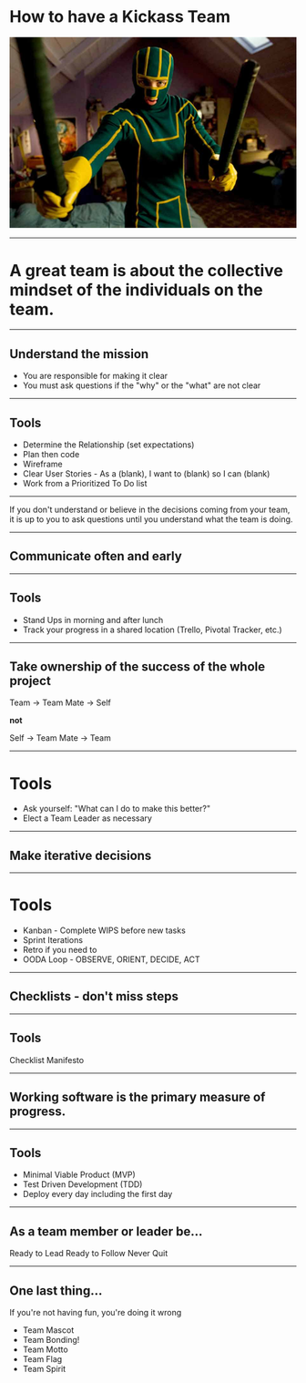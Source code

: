 # How to have a Kickass Team

![inline](img/kickass.jpg)

---

# A great team is about the collective mindset of the individuals on the team.

---

## Understand the mission
- You are responsible for making it clear
- You must ask questions if the "why" or the "what" are not clear

---

## Tools
- Determine the Relationship (set expectations)
- Plan then code
- Wireframe
- Clear User Stories - As a (blank), I want to (blank) so I can (blank)
- Work from a Prioritized To Do list

---

If you don't understand or believe in the decisions coming from your team, it is up to you to ask questions until you understand what the team is doing.

---

## Communicate often and early

---

## Tools
- Stand Ups in morning and after lunch
- Track your progress in a shared location (Trello, Pivotal Tracker, etc.)

---

## Take ownership of the success of the whole project

Team -> Team Mate -> Self

__not__

Self -> Team Mate -> Team

---

# Tools
- Ask yourself: "What can I do to make this better?"
- Elect a Team Leader as necessary

---


## Make iterative decisions

---

# Tools
- Kanban - Complete WIPS before new tasks
- Sprint Iterations
- Retro if you need to
- OODA Loop - OBSERVE, ORIENT, DECIDE, ACT

---

## Checklists - don't miss steps

---

## Tools
Checklist Manifesto

---

## Working software is the primary measure of progress.

---

## Tools
- Minimal Viable Product (MVP)
- Test Driven Development (TDD)
- Deploy every day including the first day

---

## As a team member or leader be...

Ready to Lead
Ready to Follow
Never Quit

---

## One last thing...
If you're not having fun, you're doing it wrong

- Team Mascot
- Team Bonding!
- Team Motto
- Team Flag
- Team Spirit